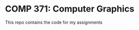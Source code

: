 
COMP 371: Computer Graphics
===========================

This repo contains the code for my assignments

